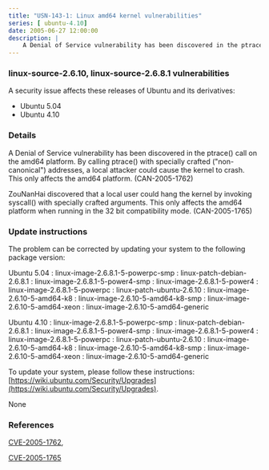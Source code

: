 ```yaml
---
title: "USN-143-1: Linux amd64 kernel vulnerabilities"
series: [ ubuntu-4.10]
date: 2005-06-27 12:00:00
description: |
    A Denial of Service vulnerability has been discovered in the ptrace() call on the amd64 platform. By calling ptrace() with specially crafted (&quot;non-canonical&quot;) addresses, a local attacker could cause the kernel to crash. This only affects the amd64 platform. (CAN-2005-1762)
--- 
```

 
 


### linux-source-2.6.10, linux-source-2.6.8.1 vulnerabilities

A security issue affects these releases of Ubuntu and its derivatives:

* Ubuntu 5.04
* Ubuntu 4.10

### Details

A Denial of Service vulnerability has been discovered in the ptrace() call on the amd64 platform. By calling ptrace() with specially crafted (&quot;non-canonical&quot;) addresses, a local attacker could cause the kernel to crash. This only affects the amd64 platform. (CAN-2005-1762)

ZouNanHai discovered that a local user could hang the kernel by invoking syscall() with specially crafted arguments. This only affects the amd64 platform when running in the 32 bit compatibility mode. (CAN-2005-1765)

### Update instructions

The problem can be corrected by updating your system to the following package version:

Ubuntu 5.04
 : linux-image-2.6.8.1-5-powerpc-smp 
 : linux-patch-debian-2.6.8.1 
 : linux-image-2.6.8.1-5-power4-smp 
 : linux-image-2.6.8.1-5-power4 
 : linux-image-2.6.8.1-5-powerpc 
 : linux-patch-ubuntu-2.6.10 
 : linux-image-2.6.10-5-amd64-k8 
 : linux-image-2.6.10-5-amd64-k8-smp 
 : linux-image-2.6.10-5-amd64-xeon 
 : linux-image-2.6.10-5-amd64-generic 

Ubuntu 4.10
 : linux-image-2.6.8.1-5-powerpc-smp 
 : linux-patch-debian-2.6.8.1 
 : linux-image-2.6.8.1-5-power4-smp 
 : linux-image-2.6.8.1-5-power4 
 : linux-image-2.6.8.1-5-powerpc 
 : linux-patch-ubuntu-2.6.10 
 : linux-image-2.6.10-5-amd64-k8 
 : linux-image-2.6.10-5-amd64-k8-smp 
 : linux-image-2.6.10-5-amd64-xeon 
 : linux-image-2.6.10-5-amd64-generic 

To update your system, please follow these instructions: [https://wiki.ubuntu.com/Security/Upgrades](https://wiki.ubuntu.com/Security/Upgrades).

None

### References

 
 [CVE-2005-1762](http://people.ubuntu.com/~ubuntu-security/cve/CVE-2005-1762), 

 [CVE-2005-1765](http://people.ubuntu.com/~ubuntu-security/cve/CVE-2005-1765)
 

